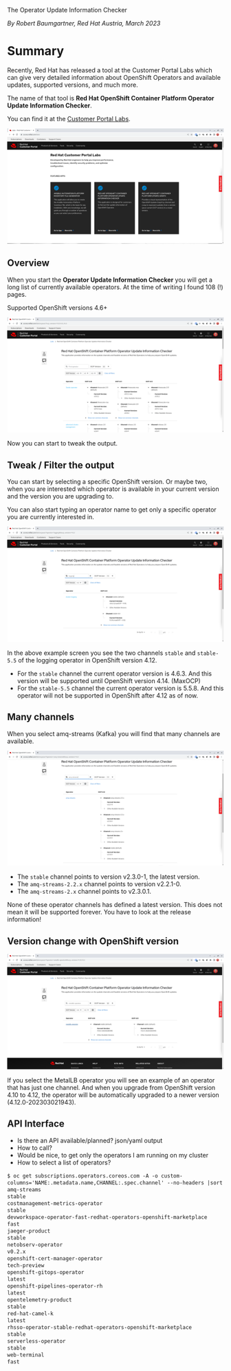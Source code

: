 The Operator Update Information Checker

*By Robert Baumgartner, Red Hat Austria, March 2023*

# Summary

Recently, Red Hat has released a tool at the Customer Portal Labs which can give very detailed information about OpenShift Operators and available updates, supported versions, and much more.

The name of that tool is **Red Hat OpenShift Container Platform Operator Update Information Checker**.

You can find it at the 
[Customer Portal Labs](https://access.redhat.com/labs/).

![Customer Portal Labs](images/labs01.png)

## Overview

When you start the **Operator Update Information Checker** you will get a long list of currently available operators. 
At the time of writing I found 108 (!) pages.

Supported OpenShift versions 4.6+

![Operator Overview](images/labs02.png)

Now you can start to tweak the output.

## Tweak / Filter the output

You can start by selecting a specific OpenShift version. Or maybe two, when you are interested which operator is available in your current version and the version you are upgrading to.

You can also start typing an operator name to get only a specific operator you are currently interested in.

![Logging Operator details](images/labs03.png)

In the above example screen you see the two channels `stable` and `stable-5.5` of the logging operator in OpenShift version 4.12.

- For the `stable` channel the current operator version is 4.6.3. And this version will be supported until OpenShift version 4.14. (MaxOCP)
- For the `stable-5.5` channel the current operator version is 5.5.8. And this operator will not be supported in OpenShift after 4.12 as of now.

## Many channels

When you select amq-streams (Kafka) you will find that many channels are available.

![AMQ Streams/Kafka Operator details](images/labs04.png)

- The `stable` channel points to version v2.3.0-1, the latest version.
- The `amq-streams-2.2.x` channel points to version v2.2.1-0.
- The `amq-streams-2.x` channel points to v2.3.0.1.

None of these operator channels has defined a latest version. This does not mean it will be supported forever. You have to look at the release information!

## Version change with OpenShift version

![MetalsLB Operator details](images/labs05.png)

If you select the MetalLB operator you will see an example of an operator that has just one channel. And when you upgrade from OpenShift version 4.10 to 4.12, the operator will be automatically upgraded to a newer version (4.12.0-202303021943).

## API Interface

- Is there an API available/planned? json/yaml output
- How to call?
- Would be nice, to get only the operators I am running on my cluster
- How to select a list of operators?

```shell
$ oc get subscriptions.operators.coreos.com -A -o custom-columns='NAME:.metadata.name,CHANNEL:.spec.channel' --no-headers |sort
amq-streams                                                         stable
costmanagement-metrics-operator                                     stable
devworkspace-operator-fast-redhat-operators-openshift-marketplace   fast
jaeger-product                                                      stable
netobserv-operator                                                  v0.2.x
openshift-cert-manager-operator                                     tech-preview
openshift-gitops-operator                                           latest
openshift-pipelines-operator-rh                                     latest
opentelemetry-product                                               stable
red-hat-camel-k                                                     latest
rhsso-operator-stable-redhat-operators-openshift-marketplace        stable
serverless-operator                                                 stable
web-terminal                                                        fast
```
